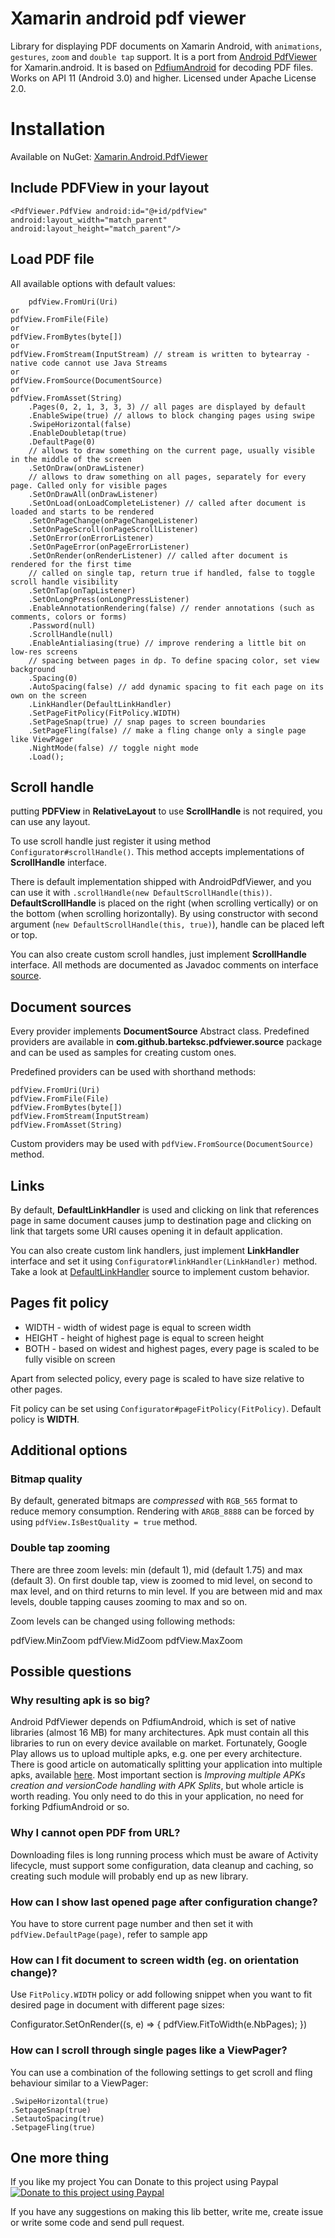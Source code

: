 
# Xamarin android pdf viewer

Library for displaying PDF documents on Xamarin Android, with `animations`, `gestures`, `zoom` and `double tap` support. It is a port from [Android PdfViewer](https://github.com/barteksc/AndroidPdfViewer) for Xamarin.android. It is based on [PdfiumAndroid](https://github.com/barteksc/PdfiumAndroid) for decoding PDF files. Works on API 11 (Android 3.0) and higher. Licensed under Apache License 2.0.


#  Installation

Available on NuGet: [Xamarin.Android.PdfViewer](https://www.nuget.org/packages/Xamarin.Android.PdfViewer) 

## Include PDFView in your layout
`<PdfViewer.PdfView
        android:id="@+id/pdfView"
        android:layout_width="match_parent"
        android:layout_height="match_parent"/>`

## Load PDF file
All available options with default values:

        pdfView.FromUri(Uri)
    or
    pdfView.FromFile(File)
    or
    pdfView.FromBytes(byte[])
    or
    pdfView.FromStream(InputStream) // stream is written to bytearray - native code cannot use Java Streams
    or
    pdfView.FromSource(DocumentSource)
    or
    pdfView.FromAsset(String)
        .Pages(0, 2, 1, 3, 3, 3) // all pages are displayed by default
        .EnableSwipe(true) // allows to block changing pages using swipe
        .SwipeHorizontal(false)
        .EnableDoubletap(true)
        .DefaultPage(0)
        // allows to draw something on the current page, usually visible in the middle of the screen
        .SetOnDraw(onDrawListener)
        // allows to draw something on all pages, separately for every page. Called only for visible pages
        .SetOnDrawAll(onDrawListener)
        .SetOnLoad(onLoadCompleteListener) // called after document is loaded and starts to be rendered
        .SetOnPageChange(onPageChangeListener)
        .SetOnPageScroll(onPageScrollListener)
        .SetOnError(onErrorListener)
        .SetOnPageError(onPageErrorListener)
        .SetOnRender(onRenderListener) // called after document is rendered for the first time
        // called on single tap, return true if handled, false to toggle scroll handle visibility
        .SetOnTap(onTapListener)
        .SetOnLongPress(onLongPressListener)
        .EnableAnnotationRendering(false) // render annotations (such as comments, colors or forms)
        .Password(null)
        .ScrollHandle(null)
        .EnableAntialiasing(true) // improve rendering a little bit on low-res screens
        // spacing between pages in dp. To define spacing color, set view background
        .Spacing(0)
        .AutoSpacing(false) // add dynamic spacing to fit each page on its own on the screen
        .LinkHandler(DefaultLinkHandler)
        .SetPageFitPolicy(FitPolicy.WIDTH)
        .SetPageSnap(true) // snap pages to screen boundaries
        .SetPageFling(false) // make a fling change only a single page like ViewPager
        .NightMode(false) // toggle night mode
        .Load();

## Scroll handle
putting **PDFView** in **RelativeLayout** to use **ScrollHandle** is not required, you can use any layout.

To use scroll handle just register it using method `Configurator#scrollHandle()`. This method accepts implementations of **ScrollHandle** interface.

There is default implementation shipped with AndroidPdfViewer, and you can use it with `.scrollHandle(new DefaultScrollHandle(this))`. **DefaultScrollHandle** is placed on the right (when scrolling vertically) or on the bottom (when scrolling horizontally). By using constructor with second argument (`new DefaultScrollHandle(this, true)`), handle can be placed left or top.

You can also create custom scroll handles, just implement **ScrollHandle** interface. All methods are documented as Javadoc comments on interface [source](https://github.com/barteksc/AndroidPdfViewer/tree/master/android-pdf-viewer/src/main/java/com/github/barteksc/pdfviewer/scroll/ScrollHandle.java).

## Document sources

Every provider implements **DocumentSource** Abstract class. Predefined providers are available in **com.github.barteksc.pdfviewer.source** package and can be used as samples for creating custom ones.

Predefined providers can be used with shorthand methods:

```
pdfView.FromUri(Uri)
pdfView.FromFile(File)
pdfView.FromBytes(byte[])
pdfView.FromStream(InputStream)
pdfView.FromAsset(String)

```

Custom providers may be used with `pdfView.FromSource(DocumentSource)` method.

## Links

By default, **DefaultLinkHandler** is used and clicking on link that references page in same document causes jump to destination page and clicking on link that targets some URI causes opening it in default application.

You can also create custom link handlers, just implement **LinkHandler** interface and set it using `Configurator#linkHandler(LinkHandler)` method. Take a look at [DefaultLinkHandler](https://github.com/barteksc/AndroidPdfViewer/tree/master/android-pdf-viewer/src/main/java/com/github/barteksc/pdfviewer/link/DefaultLinkHandler.java) source to implement custom behavior.


## Pages fit policy


-   WIDTH - width of widest page is equal to screen width
-   HEIGHT - height of highest page is equal to screen height
-   BOTH - based on widest and highest pages, every page is scaled to be fully visible on screen

Apart from selected policy, every page is scaled to have size relative to other pages.

Fit policy can be set using `Configurator#pageFitPolicy(FitPolicy)`. Default policy is **WIDTH**.
## Additional options

### Bitmap quality

By default, generated bitmaps are _compressed_ with `RGB_565` format to reduce memory consumption. Rendering with `ARGB_8888` can be forced by using `pdfView.IsBestQuality = true` method.

### Double tap zooming

There are three zoom levels: min (default 1), mid (default 1.75) and max (default 3). On first double tap, view is zoomed to mid level, on second to max level, and on third returns to min level. If you are between mid and max levels, double tapping causes zooming to max and so on.

Zoom levels can be changed using following methods:

pdfView.MinZoom
pdfView.MidZoom
pdfView.MaxZoom

## Possible questions
### Why resulting apk is so big?

Android PdfViewer depends on PdfiumAndroid, which is set of native libraries (almost 16 MB) for many architectures. Apk must contain all this libraries to run on every device available on market. Fortunately, Google Play allows us to upload multiple apks, e.g. one per every architecture. There is good article on automatically splitting your application into multiple apks, available [here](http://ph0b.com/android-studio-gradle-and-ndk-integration/). Most important section is _Improving multiple APKs creation and versionCode handling with APK Splits_, but whole article is worth reading. You only need to do this in your application, no need for forking PdfiumAndroid or so.

### Why I cannot open PDF from URL?

Downloading files is long running process which must be aware of Activity lifecycle, must support some configuration, data cleanup and caching, so creating such module will probably end up as new library.

### How can I show last opened page after configuration change?

You have to store current page number and then set it with `pdfView.DefaultPage(page)`, refer to sample app

### How can I fit document to screen width (eg. on orientation change)?

Use `FitPolicy.WIDTH` policy or add following snippet when you want to fit desired page in document with different page sizes:

Configurator.SetOnRender((s, e) =>
                {
                    pdfView.FitToWidth(e.NbPages);
                })

### How can I scroll through single pages like a ViewPager?

You can use a combination of the following settings to get scroll and fling behaviour similar to a ViewPager:

    .SwipeHorizontal(true)
    .SetpageSnap(true)
    .SetautoSpacing(true)
    .SetpageFling(true)

## One more thing

If you like my project You can Donate to this project using Paypal [![Donate to this project using Paypal](https://camo.githubusercontent.com/11b2f47d7b4af17ef3a803f57c37de3ac82ac039/68747470733a2f2f696d672e736869656c64732e696f2f62616467652f70617970616c2d646f6e6174652d79656c6c6f772e737667)](https://www.paypal.me/aliparsa64)

If you have any suggestions on making this lib better, write me, create issue or write some code and send pull request.
```
